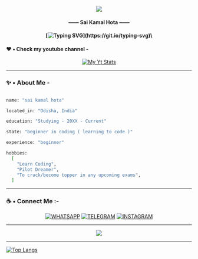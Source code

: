 <p align="center" style="font-style: MM Indento Italic;">
  <img src="https://capsule-render.vercel.app/api?text=Hey,%20Its%20Sai&animation=fadeIn&type=waving&height=100&color=gradient&section=header" />
  <h4 align="center">—— Sai Kamal Hota ——</h4>
  <h4 align="center">
  
[![Typing SVG](https://readme-typing-svg.demolab.com/?lines=&#9473;+Youtuber+&#9473;)](https://git.io/typing-svg)\
  <h4 align="center

<h4>
</p>
    
- - - -

### ❤️ • Check my youtube channel -

<div align="center">

[![My Yt Stats](https://youtube-stats-card.vercel.app/api?channelid=UC48_jEvOzZSiKnSR4PjS_HQ&theme=highcontrast)](https://www.youtube.com/channel/UC48_jEvOzZSiKnSR4PjS_HQ)

</div>

- - - -

### ✨ • About Me -

```sh

name: "sai kamal hota"

located_in: "Odisha, India"

education: "Studying - 20XX - Current"

state: "beginner in coding ( learning to code )"

experience: "beginner"

hobbies: 
  [
    "Learn Coding",
    "Pilot Dreamer",
    "To crack/become topper in any upcoming exams",
  ]

```

- - - -

### ☕ • Connect Me :-   

<div align="center">   

[![WHATSAPP](https://img.shields.io/badge/WhatsApp-25D366?style=for-the-badge&logo=whatsapp&logoColor=white)](https://user-images.githubusercontent.com/112493972/232122947-9a9333b2-0bb3-4be4-9295-9317fae4c453.png)
[![TELEGRAM](https://img.shields.io/badge/Telegram-2CA5E0?style=for-the-badge&logo=telegram&logoColor=white)](<paste_your_telegram_dm_link_here>)
[![INSTAGRAM](https://img.shields.io/badge/Instagram-E4405F?style=for-the-badge&logo=instagram&logoColor=white)]()

</div>

- - - -

<p align="center" style="font-style: MM Indento Italic;">
  <img src="https://capsule-render.vercel.app/api?animation=fadeIn&type=waving&height=100&color=gradient&section=footer" />
</p>

- - - -

[![Top Langs](https://github-readme-stats.vercel.app/api/top-langs/?username=anuraghazra&hide_progress=true)](https://github.com/saihota/saihota)
